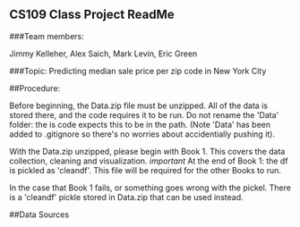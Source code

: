 ## CS109 Class Project ReadMe

###Team members:

Jimmy Kelleher, Alex Saich, Mark Levin, Eric Green


###Topic:
Predicting median sale price per zip code in New York City 

##Procedure:

Before beginning, the Data.zip file must be unzipped. All of the data is stored there, and the code requires it to be run. Do not rename the 'Data' folder: the is code expects this to be in the path. (Note 'Data' has been added to .gitignore so there's no worries about accidentially pushing it).

With the Data.zip unzipped, please begin with Book 1. This covers the data collection, cleaning and visualization. *important* At the end of Book 1: the df is pickled as 'cleandf'. This file will be required for the other Books to run.

In the case that Book 1 fails, or something goes wrong with the pickel. There is a 'cleandf' pickle stored in Data.zip that can be used instead.


##Data Sources 